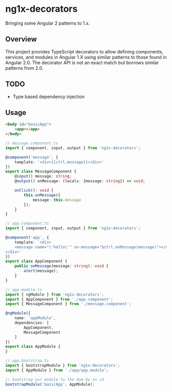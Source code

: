 # ng1x-decorators
Bringing some Angular 2 patterns to 1.x.

## Overview
This project provides TypeScript decorators to allow defining components, services, and modules in Angular 1.X
using similar patterns to those found in Angular 2.0. The decorator API is not an exact match but borrows similar patterns from 2.0.

## TODO
* Type based dependency injection

## Usage
```html
<body id="basicApp">
	<app></app>
</body>
```

```typescript
// message.component.ts
import { component, input, output } from 'ng1x-decorators';

@component('message', {
	template: '<div>{{ctrl.message}}</div>'
})
export class MessageComponent {
	@input() message: string;
	@output() onMessage: (locals: {message: string}) => void;

	onClick(): void {
		this.onMessage({
			message: this.message
		});
	}
}
```

```typescript
// app.component.ts
import { component, input, output } from 'ng1x-decorators';

@component('app', {
	template: `<div>
	<message name="\'hello\'" on-message="$ctrl.onMessage(message)"></message>
</div>`
})
export class AppComponent {
	public onMessage(message: string): void {
		alert(message);
	}
}
```

```typescript
// app.module.ts
import { ngModule } from 'ng1x-decorators';
import { AppComponent } from './app.component';
import { MessageComponent } from './message.component';

@ngModule({
	name: 'appModule',
	dependencies: [
		AppComponent,
		MessageComponent
	]
})
export class AppModule {
}
```

```typescript
// app.bootstrap.ts
import { bootstrapModule } from 'ng1x-decorators';
import { AppModule } from './app/app.module';

// bootstrap our module to the dom by an id
bootstrapModule('basicApp', AppModule);
```
